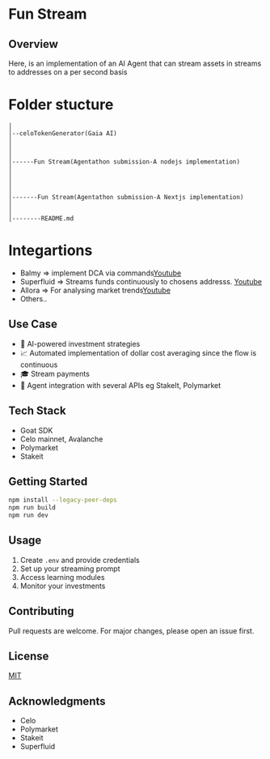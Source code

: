 # Fun Stream
## Overview
Here, is an implementation of an AI Agent that can stream assets in streams to addresses on a per second basis

# Folder stucture
```
│
│--celoTokenGenerator(Gaia AI)
│
│
│
│------Fun Stream(Agentathon submission-A nodejs implementation)
│
│
│
│
│-------Fun Stream(Agentathon submission-A Nextjs implementation)
│
│
│--------README.md
```
# Integartions
- Balmy => implement DCA via commands[Youtube]()
- Superfluid => Streams funds continuously to chosens addresss. [Youtube](https://youtu.be/o7nnkkucXWU)
- Allora => For analysing market trends[Youtube](https://youtu.be/S-sqCLpbSrY)
- Others..

## Use Case
- 🤖 AI-powered investment strategies
- 📈 Automated implementation of dollar cost averaging since the flow is continuous
- 🎓 Stream payments
- 🔄 Agent integration with several APIs eg  StakeIt, Polymarket


## Tech Stack
- Goat SDK
- Celo mainnet, Avalanche
- Polymarket
- Stakeit


## Getting Started
```bash
npm install --legacy-peer-deps
npm run build
npm run dev
```

## Usage
1. Create `.env` and provide credentials
2. Set up your streaming prompt
3. Access learning modules
4. Monitor your investments

## Contributing
Pull requests are welcome. For major changes, please open an issue first.

## License
[MIT](https://choosealicense.com/licenses/mit/)

## Acknowledgments
- Celo
- Polymarket
- Stakeit
- Superfluid
